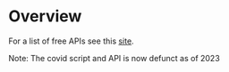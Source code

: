 # Overview

For a list of free APIs see this [site](https://mixedanalytics.com/blog/list-actually-free-open-no-auth-needed-apis/).

Note: The covid script and API is now defunct as of 2023
